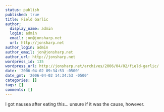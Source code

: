 ```yaml
---
status: publish
published: true
title: Field Garlic
author:
  display_name: admin
  login: admin
  email: jon@jonsharp.net
  url: http://jonsharp.net
author_login: admin
author_email: jon@jonsharp.net
author_url: http://jonsharp.net
wordpress_id: 135
wordpress_url: http://jonsharp.net/archives/2006/04/02/field-garlic/
date: '2006-04-02 09:34:53 -0500'
date_gmt: '2006-04-02 14:34:53 -0500'
categories: []
tags: []
comments: []
---
```

<p>I got nausea after eating this... unsure if it was the cause, however.</p>
